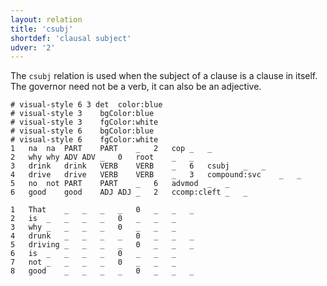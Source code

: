 ```yaml
---
layout: relation
title: 'csubj'
shortdef: 'clausal subject'
udver: '2'
---
```


The `csubj` relation is used when the subject of a clause is a clause in itself. The governor need not be a verb, it can also be an adjective.

~~~ conllu
# visual-style 6 3 det	color:blue
# visual-style 3	bgColor:blue
# visual-style 3	fgColor:white
# visual-style 6	bgColor:blue
# visual-style 6	fgColor:white
1	na	na	PART	PART	_	2	cop	_	_
2	why	why	ADV	ADV	_	0	root	_	_
3	drink	drink	VERB	VERB	_	6	csubj	_	_
4	drive	drive	VERB	VERB	_	3	compound:svc	_	_
5	no	not	PART	PART	_	6	advmod	_	_
6	good	good	ADJ	ADJ	_	2	ccomp:cleft	_	_

1	That	_	_	_	_	0	_	_	_
2	is	_	_	_	_	0	_	_	_
3	why	_	_	_	_	0	_	_	_
4	drunk	_	_	_	_	0	_	_	_
5	driving	_	_	_	_	0	_	_	_
6	is	_	_	_	_	0	_	_	_
7	not	_	_	_	_	0	_	_	_
8	good	_	_	_	_	0	_	_	_

~~~
